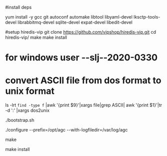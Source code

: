 #install deps

yum install -y gcc git autoconf automake libtool libyaml-devel lksctp-tools-devel librabbitmq-devel sqlite-devel expat-devel libedit-devel


#setup hiredis-vip
git clone https://github.com/vipshop/hiredis-vip.git
cd hiredis-vip/
make
make install

# for windows user --slj--2020-0330
# convert ASCII file from dos format to unix format
ls -lrt `find -type f` |awk '{print $9}'|xargs file|grep ASCII| awk '{print $1}'|tr -d ':' |xargs dos2unix

./bootstrap.sh


./configure --prefix=/opt/agc --with-logfiledir=/var/log/agc


make


make install

